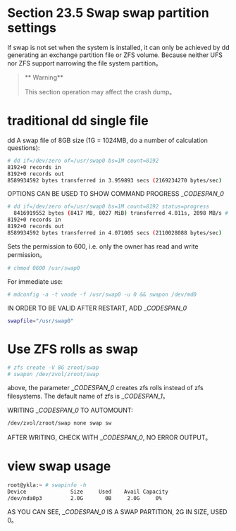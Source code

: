 # Section 23.5 Swap swap partition settings

If swap is not set when the system is installed, it can only be achieved by dd generating an exchange partition file or ZFS volume. Because neither UFS nor ZFS support narrowing the file system partition。

>** Warning**
>
>This section operation may affect the crash dump。

# traditional dd single file

dd A swap file of 8GB size (1G = 1024MB, do a number of calculation questions):

```sh
# dd if=/dev/zero of=/usr/swap0 bs=1M count=8192
8192+0 records in
8192+0 records out
8589934592 bytes transferred in 3.959893 secs (2169234270 bytes/sec)
```

OPTIONS CAN BE USED TO SHOW COMMAND PROGRESS __CODESPAN_0_

```sh
# dd if=/dev/zero of=/usr/swap0 bs=1M count=8192 status=progress
  8416919552 bytes (8417 MB, 8027 MiB) transferred 4.011s, 2098 MB/s # 此处是实时刷新的
8192+0 records in
8192+0 records out
8589934592 bytes transferred in 4.071005 secs (2110028088 bytes/sec)
```

Sets the permission to 600, i.e. only the owner has read and write permission。

```sh
# chmod 0600 /usr/swap0
```

For immediate use:

```sh
# mdconfig -a -t vnode -f /usr/swap0 -u 0 && swapon /dev/md0
```

IN ORDER TO BE VALID AFTER RESTART, ADD __CODESPAN_0_

```sh
swapfile="/usr/swap0"
```

# Use ZFS rolls as swap

```sh
# zfs create -V 8G zroot/swap
# swapon /dev/zvol/zroot/swap
```

above, the parameter __CODESPAN_0_ creates zfs rolls instead of zfs filesystems. The default name of zfs is __CODESPAN_1_。

WRITING __CODESPAN_0_ TO AUTOMOUNT:

```sh
/dev/zvol/zroot/swap none swap sw
```

AFTER WRITING, CHECK WITH __CODESPAN_0_, NO ERROR OUTPUT。

# view swap usage


```sh
root@ykla:~ # swapinfo -h
Device              Size     Used    Avail Capacity
/dev/nda0p3         2.0G       0B     2.0G     0%
```

AS YOU CAN SEE, __CODESPAN_0_ IS A SWAP PARTITION, 2G IN SIZE, USED 0。
